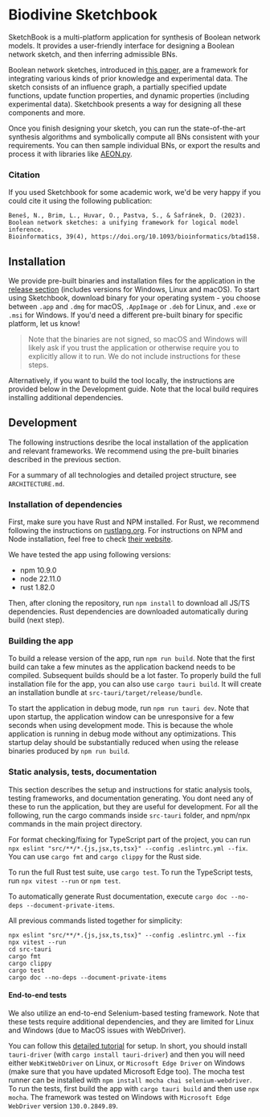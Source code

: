 # Biodivine Sketchbook

SketchBook is a multi-platform application for synthesis of Boolean network models.
It provides a user-friendly interface for designing a Boolean network sketch, and then inferring admissible BNs.

Boolean network sketches, introduced in [this paper](https://doi.org/10.1093/bioinformatics/btad158), are a framework for integrating various kinds of prior knowledge and experimental data. The sketch consists of an influence graph, a partially specified update functions, update function properties, and dynamic properties (including experimental data). 
Sketchbook presents a way for designing all these components and more.

Once you finish designing your sketch, you can run the state-of-the-art synthesis algorithms and symbolically compute all BNs consistent with your requirements. You can then sample individual BNs, or export the results and process it with libraries like [AEON.py](https://pypi.org/project/biodivine-aeon/).

### Citation

If you used Sketchbook for some academic work, we'd be very happy if you could cite it using the following publication:

```
Beneš, N., Brim, L., Huvar, O., Pastva, S., & Šafránek, D. (2023). 
Boolean network sketches: a unifying framework for logical model inference.
Bioinformatics, 39(4), https://doi.org/10.1093/bioinformatics/btad158.
```

## Installation

We provide pre-built binaries and installation files for the application in the [release section](https://github.com/sybila/biodivine-sketchbook/releases) (includes versions for Windows, Linux and macOS). 
To start using Sketchbook, download binary for your operating system - you choose between `.app` and `.dmg` for macOS, `.AppImage` or `.deb` for Linux, and `.exe` or `.msi` for Windows.
If you'd need a different pre-built binary for specific platform, let us know!

> Note that the binaries are not signed, so macOS and Windows will likely ask if you trust the application or otherwise require you to explicitly allow it to run. We do not include instructions for these steps.

Alternatively, if you want to build the tool locally, the instructions are provided below in the Development guide. Note that the local build requires installing additional dependencies.

## Development

The following instructions desribe the local installation of the application and relevant frameworks. We recommend using the pre-built binaries described in the previous section.

For a summary of all technologies and detailed project structure, see `ARCHITECTURE.md`.

### Installation of dependencies

First, make sure you have Rust and NPM installed. For Rust, we recommend following the instructions on [rustlang.org](https://www.rust-lang.org/learn/get-started). For instructions on NPM and Node installation, feel free to check [their website](https://docs.npmjs.com/downloading-and-installing-node-js-and-npm).

We have tested the app using following versions:
- npm 10.9.0 
- node 22.11.0
- rust 1.82.0

Then, after cloning the repository, run `npm install` to download all JS/TS dependencies. Rust dependencies are downloaded automatically during build (next step).

### Building the app

To build a release version of the app, run `npm run build`. Note that the first build can take a few minutes as the application backend needs to be compiled. Subsequent builds should be a lot faster. 
To properly build the full installation file for the app, you can also use `cargo tauri build`. It will create an installation bundle at `src-tauri/target/release/bundle`.

To start the application in debug mode, run `npm run tauri dev`. Note that upon startup, the application window can be unresponsive for a few seconds when using development mode. This is because the whole application is running in debug mode without any optimizations. This startup delay should be substantially reduced when using the release binaries produced by `npm run build`.

### Static analysis, tests, documentation

This section describes the setup and instructions for static analysis tools, testing frameworks, and documentation generating. You dont need any of these to run the application, but they are useful for development. For all the following, run the cargo commands inside `src-tauri` folder, and npm/npx commands in the main project directory.

For format checking/fixing for TypeScript part of the project, you can run `npx eslint "src/**/*.{js,jsx,ts,tsx}" --config .eslintrc.yml --fix`. You can use `cargo fmt` and `cargo clippy` for the Rust side.

To run the full Rust test suite, use `cargo test`. To run the TypeScript tests, run `npx vitest --run` or `npm test`.

To automatically generate Rust documentation, execute `cargo doc --no-deps --document-private-items`.

All previous commands listed together for simplicity:
```
npx eslint "src/**/*.{js,jsx,ts,tsx}" --config .eslintrc.yml --fix
npx vitest --run
cd src-tauri
cargo fmt
cargo clippy
cargo test
cargo doc --no-deps --document-private-items
```

#### End-to-end tests
We also utilize an end-to-end Selenium-based testing framework. Note that these tests require additional dependencies, and they are limited for Linux and Windows (due to MacOS issues with WebDriver). 

You can follow this [detailed tutorial](https://jonaskruckenberg.github.io/tauri-docs-wip/development/testing.html) for setup. In short, you should install `tauri-driver` (with `cargo install tauri-driver`) and then you will need either `WebKitWebDriver` on Linux, or `Microsoft Edge Driver` on Windows (make sure that you have updated Microsoft Edge too). The mocha test runner can be installed with `npm install mocha chai selenium-webdriver`. 
To run the tests, first build the app with `cargo tauri build` and then use `npx mocha`. 
The framework was tested on Windows with `Microsoft Edge WebDriver` version `130.0.2849.89`.
